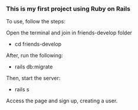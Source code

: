 ### This is my first project using Ruby on Rails

To use, follow the steps:

Open the terminal and join in friends-develop folder
   - cd friends-develop

After, run the following:
   - rails db:migrate

Then, start the server:
   - rails s

Access the page and sign up, creating a user.
